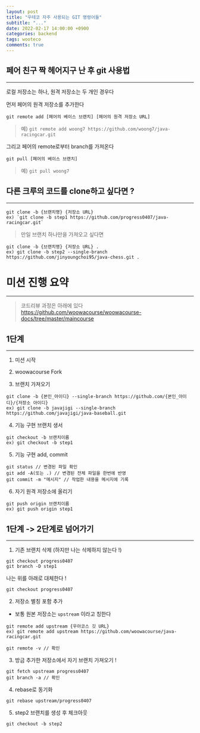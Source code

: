 ```yaml
---
layout: post
title: "우테코 자주 사용되는 GIT 명령어들"
subtitle: "..."
date: 2022-02-17 14:00:00 +0900
categories: backend
tags: wooteco
comments: true
---
```


## 페어 친구 짝 헤어지구 난 후 git 사용법

---

로컬 저장소는 하나, 원격 저장소는 두 개인 경우다

먼저 페어의 원격 저장소를 추가한다

```
git remote add [페어의 베이스 브랜치] [페어의 원격 저장소 URL]
```

> 예) `git remote add woong7 https://github.com/woong7/java-racingcar.git`

그리고 페어의 remote로부터 branch를 가져온다

```
git pull [페어의 베이스 브랜치]
```

> 예) `git pull woong7`

## 다른 크루의 코드를 clone하고 싶다면 ?

---

```
git clone -b {브랜치명} {저장소 URL}
ex) `git clone -b step1 https://github.com/progress0407/java-racingcar.git`
```

> 만일 브랜치 하나만을 가져오고 싶다면

```
git clone -b {브랜치명} {저장소 URL} .
ex) git clone -b step2 --single-branch https://github.com/jinyoungchoi95/java-chess.git .
```

# 미션 진행 요약

---

> 코드리뷰 과정은 아래에 있다
> https://github.com/woowacourse/woowacourse-docs/tree/master/maincourse

## 1단계

---

1. 미션 시작

2. woowacourse Fork

3. 브랜치 가져오기

```
git clone -b {본인_아이디} --single-branch https://github.com/{본인_아이디}/{저장소 아이디}
ex) git clone -b javajigi --single-branch https://github.com/javajigi/java-baseball.git
```

4. 기능 구현 브랜치 생서

```
git checkout -b 브랜치이름
ex) git checkout -b step1
```

5. 기능 구현 add, commit

```
git status // 변경된 파일 확인
git add -A(또는 .) // 변경된 전체 파일을 한번에 반영
git commit -m "메시지" // 작업한 내용을 메시지에 기록
```

6. 자기 원격 저장소에 올리기

```
git push origin 브랜치이름
ex) git push origin step1
```

## 1단계 -> 2단계로 넘어가기

---

1. 기존 브랜치 삭제 (하지만 나는 삭제하지 않는다 !)

```
git checkout progress0407
git branch -D step1
```

나는 위를 아래로 대체한다 !

```
git checkout progress0407
```

2. 저장소 별칭 포함 추가

- 보통 원본 저장소는 `upstream` 이라고 칭한다

```
git remote add upstream {우아코스 깃 URL}
ex) git remote add upstream https://github.com/woowacourse/java-racingcar.git

git remote -v // 확인
```

3. 방금 추가한 저장소에서 자기 브랜치 가져오기 !

```
git fetch upstream progress0407
git branch -a // 확인
```

4. rebase로 동기화

```
git rebase upstream/progress0407
```

5. step2 브랜치를 생성 후 체크아웃

```
git checkout -b step2
```
